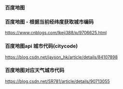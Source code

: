 ### 百度地图

### 百度地图 - 根据当前经纬度获取城市编码
https://www.cnblogs.com/lkeji388/p/9706625.html

### 百度地图api 城市代码(citycode)
https://blog.csdn.net/jayson_hk/article/details/84107898

### 百度地图对应天气城市代码
https://blog.csdn.net/SR781/article/details/90713055






